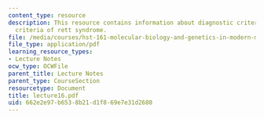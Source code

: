 ```yaml
---
content_type: resource
description: This resource contains information about diagnostic criteria and exclusion
  criteria of rett syndrome.
file: /media/courses/hst-161-molecular-biology-and-genetics-in-modern-medicine-fall-2007/662e2e97b6538b21d1f869e7e31d2680_lecture16.pdf
file_type: application/pdf
learning_resource_types:
- Lecture Notes
ocw_type: OCWFile
parent_title: Lecture Notes
parent_type: CourseSection
resourcetype: Document
title: lecture16.pdf
uid: 662e2e97-b653-8b21-d1f8-69e7e31d2680
---
```

